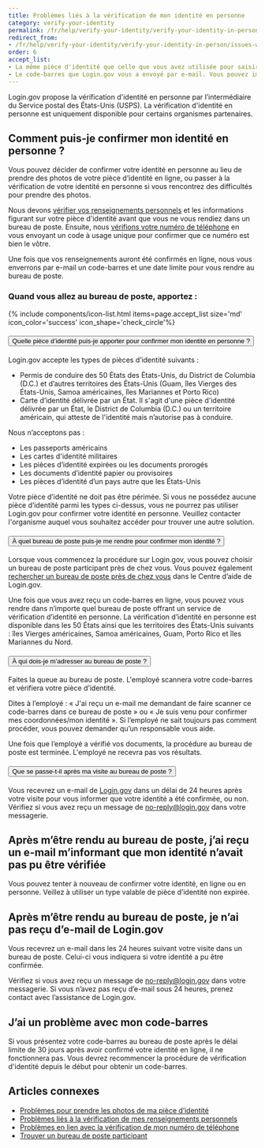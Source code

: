 ```yaml
---
title: Problèmes liés à la vérification de mon identité en personne
category: verify-your-identity
permalink: /fr/help/verify-your-identity/verify-your-identity-in-person/
redirect_from:
- /fr/help/verify-your-identity/verify-your-identity-in-person/issues-with-verifying-your-identity-in-person/
order: 6
accept_list:
- La même pièce d'identité que celle que vous avez utilisée pour saisir les renseignements vous concernant sur Login.gov.
- Le code-barres que Login.gov vous a envoyé par e-mail. Vous pouvez imprimer l’e-mail ou le montrer depuis votre téléphone portable.
---
```


Login.gov propose la vérification d'identité en personne par l’intermédiaire du Service postal des États-Unis (USPS). La vérification d'identité en personne est uniquement disponible pour certains organismes partenaires.

## Comment puis-je confirmer mon identité en personne ?

Vous pouvez décider de confirmer votre identité en personne au lieu de prendre des photos de votre pièce d’identité en ligne, ou passer à la vérification de votre identité en personne si vous rencontrez des difficultés pour prendre des photos.

Nous devons [vérifier vos renseignements personnels](/fr/help/verify-your-identity/issues-verifying-my-personal-information/) et les informations figurant sur votre pièce d'identité avant que vous ne vous rendiez dans un bureau de poste. Ensuite, nous [vérifions votre numéro de téléphone](/fr/help/verify-your-identity/phone-number/) en vous envoyant un code à usage unique pour confirmer que ce numéro est bien le vôtre.

Une fois que vos renseignements auront été confirmés en ligne, nous vous enverrons par e-mail un code-barres et une date limite pour vous rendre au bureau de poste.

### Quand vous allez au bureau de poste, apportez :

{% include components/icon-list.html items=page.accept_list size='md' icon_color='success' icon_shape='check_circle'%}

<div class="usa-accordion usa-accordion--bordered margin-y-4">
  <h4 class="usa-accordion__heading">
    <button
      type="button"
      class="usa-accordion__button"
      aria-expanded="false"
      aria-controls="b-a1"
    >
      Quelle pièce d’identité puis-je apporter pour confirmer mon identité en personne ?
    </button>
  </h4>
  <div id="b-a1" class="usa-accordion__content usa-prose">
    <p>Login.gov accepte les types de pièces d’identité suivants :</p>
    <ul>
      <li>Permis de conduire des 50 États des États-Unis, du District de Columbia (D.C.) et d’autres territoires des États-Unis (Guam, îles Vierges des États-Unis, Samoa américaines, îles Mariannes et Porto Rico)</li>
      <li>Carte d’identité délivrée par un État. Il s'agit d'une pièce d'identité délivrée par un État, le District de Columbia (D.C.) ou un territoire américain, qui atteste de l'identité mais n’autorise pas à conduire.</li>
    </ul>
    <p>Nous n’acceptons pas :</p>
    <ul>
      <li>Les passeports américains</li>
      <li>Les cartes d'identité militaires</li>
      <li>Les pièces d’identité expirées ou les documents prorogés</li>
      <li>Les documents d’identité papier ou provisoires</li>
      <li>Les pièces d’identité d’un pays autre que les États-Unis</li>
    </ul>
    <p>Votre pièce d’identité ne doit pas être périmée. Si vous ne possédez aucune pièce d’identité parmi les types ci-dessus, vous ne pourrez pas utiliser Login.gov pour confirmer votre identité en personne. Veuillez contacter l'organisme auquel vous souhaitez accéder pour trouver une autre solution.</p>
  </div>
</div>

<div class="usa-accordion usa-accordion--bordered margin-y-4">
  <h4 class="usa-accordion__heading">
    <button
      type="button"
      class="usa-accordion__button"
      aria-expanded="false"
      aria-controls="b-a2"
    >
      À quel bureau de poste puis-je me rendre pour confirmer mon identité ?
    </button>
  </h4>
  <div id="b-a2" class="usa-accordion__content usa-prose">
    <p>Lorsque vous commencez la procédure sur Login.gov, vous pouvez choisir un bureau de poste participant près de chez vous. Vous pouvez également <a href="/fr/help/verify-your-identity/verify-your-identity-in-person/find-a-participating-post-office/">rechercher un bureau de poste près de chez vous</a> dans le Centre d’aide de Login.gov.</p>
    <p>Une fois que vous avez reçu un code-barres en ligne, vous pouvez vous rendre dans n’importe quel bureau de poste offrant un service de vérification d’identité en personne. La vérification d’identité en personne est disponible dans les 50 États ainsi que les territoires des États-Unis suivants : îles Vierges américaines, Samoa américaines, Guam, Porto Rico et îles Mariannes du Nord.</p>
  </div>
</div>

<div class="usa-accordion usa-accordion--bordered margin-y-4">
  <h4 class="usa-accordion__heading">
    <button
      type="button"
      class="usa-accordion__button"
      aria-expanded="false"
      aria-controls="b-a3"
    >
      À qui dois-je m’adresser au bureau de poste ?
    </button>
  </h4>
  <div id="b-a3" class="usa-accordion__content usa-prose">
    <p>Faites la queue au bureau de poste. L'employé scannera votre code-barres et vérifiera votre pièce d’identité.</p>
    <p>Dites à l’employé : « J'ai reçu un e-mail me demandant de faire scanner ce code-barres dans ce bureau de poste » ou « Je suis venu pour confirmer mes coordonnées/mon identité ». Si l’employé ne sait toujours pas comment procéder, vous pouvez demander qu’un responsable vous aide.</p>
    <p>Une fois que l’employé a vérifié vos documents, la procédure au bureau de poste est terminée. L'employé ne recevra pas vos résultats.</p>
  </div>
</div>

<div class="usa-accordion usa-accordion--bordered margin-y-4">
  <h4 class="usa-accordion__heading">
    <button
      type="button"
      class="usa-accordion__button"
      aria-expanded="false"
      aria-controls="b-a4"
    >
      Que se passe-t-il après ma visite au bureau de poste ?
    </button>
  </h4>
  <div id="b-a4" class="usa-accordion__content usa-prose">
    <p>Vous recevrez un e-mail de <a href="https://secure.login.gov/">Login.gov</a> dans un délai de 24 heures après votre visite pour vous informer que votre identité a été confirmée, ou non. Vérifiez si vous avez reçu un message de <a href="mailto:no-reply@login.gov">no-reply@login.gov</a> dans votre messagerie.</p>
  </div>
</div>

## Après m’être rendu au bureau de poste, j’ai reçu un e-mail m’informant que mon identité n’avait pas pu être vérifiée

Vous pouvez tenter à nouveau de confirmer votre identité, en ligne ou en personne. Veillez à utiliser un type valable de pièce d’identité non expirée.

## Après m’être rendu au bureau de poste, je n’ai pas reçu d’e-mail de Login.gov

Vous recevrez un e-mail dans les 24 heures suivant votre visite dans un bureau de poste. Celui-ci vous indiquera si votre identité a pu être confirmée.

Vérifiez si vous avez reçu un message de [no-reply@login.gov](mailto:no-reply@login.gov) dans votre messagerie. Si vous n’avez pas reçu d’e-mail sous 24 heures, prenez contact avec l’assistance de Login.gov.

## J’ai un problème avec mon code-barres

Si vous présentez votre code-barres au bureau de poste après le délai limite de 30 jours après avoir confirmé votre identité en ligne, il ne fonctionnera pas. Vous devrez recommencer la procédure de vérification d'identité depuis le début pour obtenir un code-barres.

## Articles connexes

* [Problèmes pour prendre les photos de ma pièce d’identité](/fr/help/verify-your-identity/how-to-take-photos-to-verify-your-identity/)
* [Problèmes liés à la vérification de mes renseignements personnels](/fr/help/verify-your-identity/issues-verifying-my-personal-information/)
* [Problèmes en lien avec la vérification de mon numéro de téléphone](/fr/help/verify-your-identity/phone-number/)
* [Trouver un bureau de poste participant](/fr/help/verify-your-identity/verify-your-identity-in-person/find-a-participating-post-office/)
